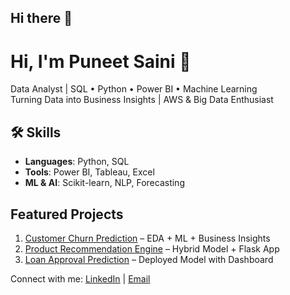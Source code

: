 ## Hi there 👋

<!--
**puneet-data/puneet-data** is a ✨ _special_ ✨ repository because its `README.md` (this file) appears on your GitHub profile.

Here are some ideas to get you started:

- 🔭 I’m currently working on ...
- 🌱 I’m currently learning ...
- 👯 I’m looking to collaborate on ...
- 🤔 I’m looking for help with ...
- 💬 Ask me about ...
- 📫 How to reach me: ...
- 😄 Pronouns: ...
- ⚡ Fun fact: ...
-->
# Hi, I'm Puneet Saini 👋
Data Analyst | SQL • Python • Power BI • Machine Learning  
Turning Data into Business Insights | AWS & Big Data Enthusiast

## 🛠 Skills
- **Languages**: Python, SQL  
- **Tools**: Power BI, Tableau, Excel  
- **ML & AI**: Scikit-learn, NLP, Forecasting  

##  Featured Projects
1. [Customer Churn Prediction](link) – EDA + ML + Business Insights
2. [Product Recommendation Engine](link) – Hybrid Model + Flask App
3. [Loan Approval Prediction](link) – Deployed Model with Dashboard  

Connect with me: [LinkedIn](www.linkedin.com/in/puneet471) | [Email](sainipuneet471@gmail.com)
